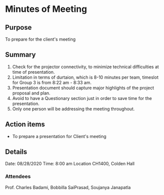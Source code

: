 # Minutes of Meeting
## Purpose
To prepare for the client's meeting
## Summary
1. Check for the projector connectivity, to minimize technical difficulties at time of presentation.
2. Limitation in terms of durtaion, which is 8-10 minutes per team, timeslot for Group 3 is from 8:22 am - 8:33 am.
3. Presentation document should capture major highlights of the project proposal and plan.
4. Avoid to have a Questionary section just in order to save time for the presentation.
5. Only one person will be addressing the meeting throughout.
## Action items
- To prepare a presentation for Client's meeting
## Details
Date: 08/28/2020    Time: 8:00 am Location CH1400, Colden Hall
### Attendees
Prof. Charles Badami, Bobbilla SaiPrasad, Soujanya Janapatla
